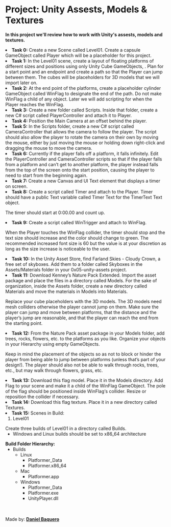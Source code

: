 <html>
<h1>Project: Unity Assests, Models & Textures</h1>
<p><strong>In this project we'll review how to work with Unity's assests, models and textures.</strong></p>
<body>
<li><strong>Task 0:</strong> Create a new Scene called Level01. Create a capsule GameObject called Player which will be a placeholder for this project.</li>
<li><strong>Task 1:</strong> In the Level01 scene, create a layout of floating platforms of different sizes and positions using only Unity Cube GameObjects, . Plan for a start point and an endpoint and create a path so that the Player can jump between them. The cubes will be placeholders for 3D models that we will import later on.</li>
<li><strong>Task 2:</strong> At the end point of the platforms, create a placeholder cylinder GameObject called WinFlag to designate the end of the path. Do not make WinFlag a child of any object. Later we will add scripting for when the Player reaches the WinFlag.</li>
<li><strong>Task 3:</strong> Create a new folder called Scripts. Inside that folder, create a new C# script called PlayerController and attach it to Player.</li>
<li><strong>Task 4:</strong> Position the Main Camera at an offset behind the player.</li>
<li><strong>Task 5:</strong> In the Scripts folder, create a new C# script called CameraController that allows the camera to follow the player. The script should also allow the player to rotate the camera on their own by moving the mouse, either by just moving the mouse or holding down right-click and dragging the mouse to move the camera.</li>
<li><strong>Task 6:</strong> Currently if the player falls off a platform, it falls infinitely. Edit the PlayerController and CameraController scripts so that if the player falls from a platform and can’t get to another platform, the player instead falls from the top of the screen onto the start position, causing the player to need to start from the beginning again.</li>
<li><strong>Task 7:</strong> Create a new Canvas and UI Text element that displays a timer on screen.</li>
<li><strong>Task 8:</strong> Create a script called Timer and attach to the Player. Timer should have a public Text variable called Timer Text for the TimerText Text object.

The timer should start at 0:00.00 and count up.</li>
<li><strong>Task 9:</strong> Create a script called WinTrigger and attach to WinFlag.

When the Player touches the WinFlag collider, the timer should stop and the text size should increase and the color should change to green. The recommended increased font size is 60 but the value is at your discretion as long as the size increase is noticeable to the user.</li>
<li><strong>Task 10:</strong> In the Unity Asset Store, find Farland Skies - Cloudy Crown, a free set of skyboxes. Add them to a folder called Skyboxes in the Assets/Materials folder in your 0x05-unity-assets project.</li>
<li><strong>Task 11:</strong> Download Kenney’s Nature Pack Extended. Import the asset package and place the files in a directory called Models. For the sake of organization, inside the Assets folder, create a new directory called Materials and move the materials in Models into Materials.

Replace your cube placeholders with the 3D models. The 3D models need mesh colliders otherwise the player cannot jump on them. Make sure the player can jump and move between platforms, that the distance and the player’s jump are reasonable, and that the player can reach the end from the starting point.</li>
<li><strong>Task 12:</strong> From the Nature Pack asset package in your Models folder, add trees, rocks, flowers, etc. to the platforms as you like. Organize your objects in your Hierarchy using empty GameObjects.

Keep in mind the placement of the objects so as not to block or hinder the player from being able to jump between platforms (unless that’s part of your design!). The player should also not be able to walk through rocks, trees, etc., but may walk through flowers, grass, etc.</li>
<li><strong>Task 13:</strong> Download this flag model. Place it in the Models directory. Add Flag to your scene and make it a child of the WinFlag GameObject. The pole of the flag should be positioned inside WinFlag‘s collider. Resize or reposition the collider if necessary.</li>
<li><strong>Task 14:</strong> Download this flag texture. Place it in a new directory called Textures.</li>
<li><strong>Task 15:</strong> Scenes in Build:
<ol>
<li>Level01</li>
</ol>
Create three builds of Level01 in a directory called Builds.
<ul>
<li>Windows and Linux builds should be set to x86_64 architecture</li>
</ul>
<strong>Build Folder Hierarchy:</strong>
<ul>
<li>Builds
<ul>
<li>Linux
<ul>
<li>Platformer_Data</li>
<li>Platformer.x86_64</li>
</ul>
</li>
<li>Mac
<ul>
<li>Platformer.app</li>
</ul>
</li>
<li>Windows
<ul>
<li>Platformer_Data</li>
<li>Platformer.exe</li>
<li>UnityPlayer.dll</li>
</ul>
</li>
</ul>
</li>
</ul>
</li>
</body>
<br>
<br>
<footer>Made by: <strong><a href=“https://github.com/DanielBaquero28”>Daniel Baquero</a></strong></footer>
</html>